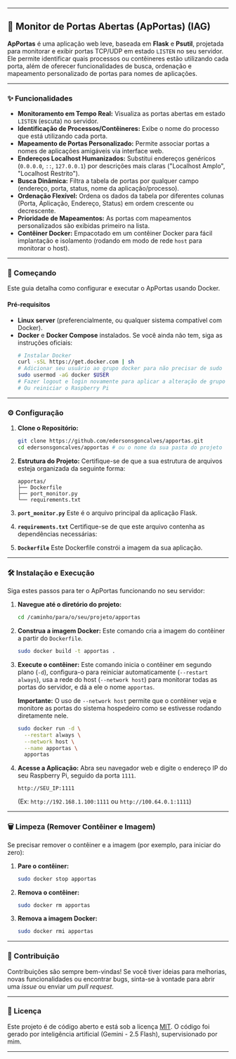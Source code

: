 -----

## 🚦 Monitor de Portas Abertas (ApPortas) (IAG)

**ApPortas** é uma aplicação web leve, baseada em **Flask** e **Psutil**, projetada para monitorar e exibir portas TCP/UDP em estado `LISTEN` no seu servidor. Ele permite identificar quais processos ou contêineres estão utilizando cada porta, além de oferecer funcionalidades de busca, ordenação e mapeamento personalizado de portas para nomes de aplicações.

-----

### ✨ Funcionalidades

  * **Monitoramento em Tempo Real:** Visualiza as portas abertas em estado `LISTEN` (escuta) no servidor.
  * **Identificação de Processos/Contêineres:** Exibe o nome do processo que está utilizando cada porta.
  * **Mapeamento de Portas Personalizado:** Permite associar portas a nomes de aplicações amigáveis via interface web.
  * **Endereços Localhost Humanizados:** Substitui endereços genéricos (`0.0.0.0`, `::`, `127.0.0.1`) por descrições mais claras ("Localhost Amplo", "Localhost Restrito").
  * **Busca Dinâmica:** Filtra a tabela de portas por qualquer campo (endereço, porta, status, nome da aplicação/processo).
  * **Ordenação Flexível:** Ordena os dados da tabela por diferentes colunas (Porta, Aplicação, Endereço, Status) em ordem crescente ou decrescente.
  * **Prioridade de Mapeamentos:** As portas com mapeamentos personalizados são exibidas primeiro na lista.
  * **Contêiner Docker:** Empacotado em um contêiner Docker para fácil implantação e isolamento (rodando em modo de rede `host` para monitorar o host).

-----

### 🚀 Começando

Este guia detalha como configurar e executar o ApPortas usando Docker.

#### Pré-requisitos

  * **Linux server** (preferencialmente, ou qualquer sistema compatível com Docker).
  * **Docker** e **Docker Compose** instalados. Se você ainda não tem, siga as instruções oficiais:
    ```bash
    # Instalar Docker
    curl -sSL https://get.docker.com | sh
    # Adicionar seu usuário ao grupo docker para não precisar de sudo
    sudo usermod -aG docker $USER
    # Fazer logout e login novamente para aplicar a alteração de grupo
    # Ou reiniciar o Raspberry Pi
    ```

-----

### ⚙️ Configuração

1.  **Clone o Repositório:**

    ```bash
    git clone https://github.com/edersonsgoncalves/apportas.git
    cd edersonsgoncalves/apportas # ou o nome da sua pasta do projeto
    ```
    
2.  **Estrutura do Projeto:**
    Certifique-se de que a sua estrutura de arquivos esteja organizada da seguinte forma:

    ```
    apportas/
    ├── Dockerfile
    ├── port_monitor.py
    └── requirements.txt
    ```

3.  **`port_monitor.py`**
    Este é o arquivo principal da aplicação Flask.

4.  **`requirements.txt`**
    Certifique-se de que este arquivo contenha as dependências necessárias:

5.  **`Dockerfile`**
    Este Dockerfile constrói a imagem da sua aplicação.


-----

### 🛠️ Instalação e Execução

Siga estes passos para ter o ApPortas funcionando no seu servidor:

1.  **Navegue até o diretório do projeto:**

    ```bash
    cd /caminho/para/o/seu/projeto/apportas
    ```

2.  **Construa a imagem Docker:**
    Este comando cria a imagem do contêiner a partir do `Dockerfile`.

    ```bash
    sudo docker build -t apportas .
    ```

3.  **Execute o contêiner:**
    Este comando inicia o contêiner em segundo plano (`-d`), configura-o para reiniciar automaticamente (`--restart always`), usa a rede do host (`--network host`) para monitorar todas as portas do servidor, e dá a ele o nome `apportas`.

    **Importante:** O uso de `--network host` permite que o contêiner veja e monitore as portas do sistema hospedeiro como se estivesse rodando diretamente nele.

    ```bash
    sudo docker run -d \
      --restart always \
      --network host \
      --name apportas \
      apportas
    ```

4.  **Acesse a Aplicação:**
    Abra seu navegador web e digite o endereço IP do seu Raspberry Pi, seguido da porta `1111`.

    `http://SEU_IP:1111`

    (Ex: `http://192.168.1.100:1111` ou `http://100.64.0.1:1111`)

-----

### 🗑️ Limpeza (Remover Contêiner e Imagem)

Se precisar remover o contêiner e a imagem (por exemplo, para iniciar do zero):

1.  **Pare o contêiner:**

    ```bash
    sudo docker stop apportas
    ```

2.  **Remova o contêiner:**

    ```bash
    sudo docker rm apportas
    ```

3.  **Remova a imagem Docker:**

    ```bash
    sudo docker rmi apportas
    ```

-----

### 🤝 Contribuição

Contribuições são sempre bem-vindas\! Se você tiver ideias para melhorias, novas funcionalidades ou encontrar bugs, sinta-se à vontade para abrir uma *issue* ou enviar um *pull request*.

-----

### 📝 Licença

Este projeto é de código aberto e está sob a licença [MIT](https://www.google.com/search?q=LICENSE).
O código foi gerado por inteligência artificial (Gemini - 2.5 Flash), supervisionado por mim.

-----

